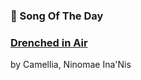 ### 🎵 Song Of The Day

### [Drenched in Air](https://open.spotify.com/track/4bPm3lZKdEasTlpe60YuvL)

by Camellia, Ninomae Ina'Nis
